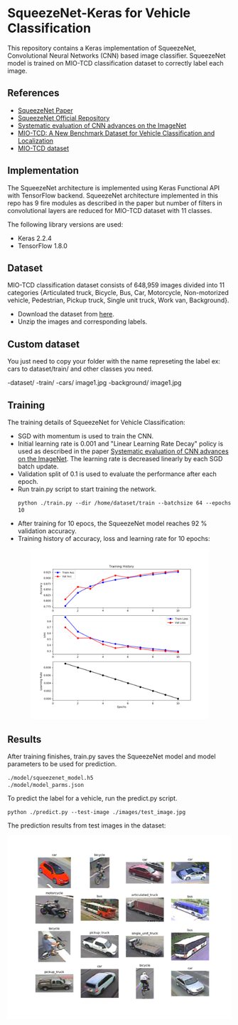 # SqueezeNet-Keras for Vehicle Classification

This repository contains a Keras implementation of SqueezeNet, Convolutional Neural Networks (CNN) based image classifier.
SqueezeNet model is trained on MIO-TCD classification dataset to correctly label each image.

## References
* [SqueezeNet Paper](https://arxiv.org/pdf/1602.07360.pdf)
* [SqueezeNet Official Repository](https://github.com/DeepScale/SqueezeNet)
* [Systematic evaluation of CNN advances on the ImageNet](https://arxiv.org/abs/1606.02228)
* [MIO-TCD: A New Benchmark Dataset for Vehicle Classification and Localization](https://ieeexplore.ieee.org/document/8387876)
* [MIO-TCD dataset](http://podoce.dinf.usherbrooke.ca/challenge/dataset/)

## Implementation
The SqueezeNet architecture is implemented using Keras Functional API with TensorFlow backend. SqueezeNet architecture implemented in this repo has 9 fire modules as described in the paper but number of filters in convolutional layers are reduced for MIO-TCD dataset with 11 classes.

The following library versions are used:
* Keras 2.2.4
* TensorFlow 1.8.0

## Dataset
MIO-TCD classification dataset consists of 648,959 images divided into 11 categories {Articulated truck, Bicycle, Bus, Car, Motorcycle, 
Non-motorized vehicle, Pedestrian, Pickup truck, Single unit truck, Work van, Background}.
* Download the dataset from [here](http://podoce.dinf.usherbrooke.ca/static/dataset/MIO-TCD-Classification-Code.tar).
* Unzip the images and corresponding labels.

## Custom dataset

You just need to copy your folder with the name represeting the label ex: cars to dataset/train/ and other classes you need.

-dataset/
	-train/
		-cars/
			image1.jpg
		-background/
			image1.jpg

## Training
The training details of SqueezeNet for Vehicle Classification:
* SGD with momentum is used to train the CNN.
* Initial learning rate is 0.001 and "Linear Learning Rate Decay" policy is used as described in the paper [Systematic evaluation of CNN advances on the ImageNet](https://arxiv.org/abs/1606.02228). The learning rate is decreased linearly by each SGD batch update.
* Validation split of 0.1 is used to evaluate the performance after each epoch.
* Run train.py script to start training the network.
  ```
  python ./train.py --dir /home/dataset/train --batchsize 64 --epochs 10
  ```
* After training for 10 epocs, the SqueezeNet model reaches 92 % validation accuracy.
* Training history of accuracy, loss and learning rate for 10 epochs:
<p align="center">
  <img src="https://github.com/mpoyraz/SqueezeNet-Keras/blob/master/images/training_history.png" width="400">
</p>

## Results
After training finishes, train.py saves the SqueezeNet model and model parameters to be used for prediction.
  ```
  ./model/squeezenet_model.h5
  ./model/model_parms.json
  ```
To predict the label for a vehicle, run the predict.py script.
  ```
  python ./predict.py --test-image ./images/test_image.jpg
  ```
 The prediction results from test images in the dataset:
 <p align="center">
  <img src="https://github.com/mpoyraz/SqueezeNet-Keras/blob/master/images/test_images_prediction.png" width="600">
</p>
